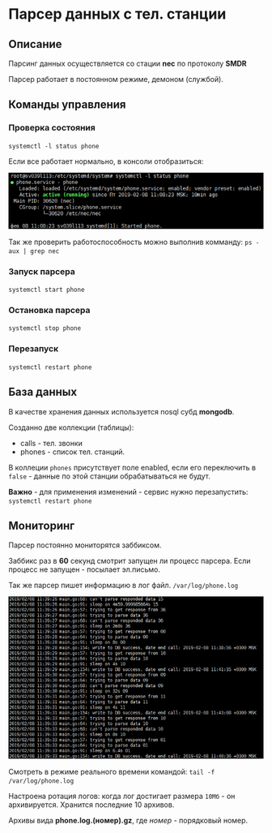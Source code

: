 # Парсер данных с тел. станции

## Описание
Парсинг данных осуществляется со стации **nec** по протоколу **SMDR** 

Парсер работает в постоянном режиме, демоном (службой).

## Команды управления

### Проверка состояния
`systemctl -l status phone`

Если все работает нормально, в консоли отобразиться:

![статус](/description/status.png)

Так же проверить работоспособность можно выполнив комманду:
`ps -aux | grep nec`

### Запуск парсера
`systemctl start phone`

### Остановка парсера
`systemctl stop phone`

### Перезапуск
`systemctl restart phone`

## База данных
В качестве хранения данных используется nosql субд **mongodb**.

Созданно две коллекции (таблицы):
- calls - тел. звонки
- phones - список тел. станций.

В коллеции `phones` присутствует поле enabled, если его переключить в `false` - 
данные по этой станции обрабатываться не будут.

**Важно** - для применения изменений - сервис нужно перезапустить: `systemctl restart phone`

## Мониторинг
Парсер постоянно мониторятся заббиксом.

Заббикс раз в **60** секунд смотрит запущен ли процесс парсера. 
Если процесс не запущен - посылает эл.письмо.

Так же парсер пишет информацию в лог файл.
`/var/log/phone.log`

![логирование](/description/log.png)

Смотреть в режиме реального времени командой: 
`tail -f /var/log/phone.log`

Настроена ротация логов: когда лог достигает размера `10Мб` - он архивируется. 
Хранится последние 10 архивов. 

Архивы вида **phone.log.(номер).gz**, где *номер* - порядковый номер.
